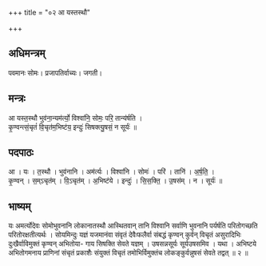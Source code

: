 +++
title = "०२ आ यस्तस्थौ"

+++
## अधिमन्त्रम्
पवमानः सोमः। प्रजापतिर्वाच्यः। जगती।

## मन्त्रः
आ यस्त॒स्थौ भुव॑ना॒न्यम॑र्त्यो॒ विश्वा॑नि॒ सोमः॒ परि॒ तान्य॑र्षति ।  
कृ॒ण्वन्त्सं॒चृतं॑ वि॒चृत॑म॒भिष्ट॑य॒ इन्दुः॑ सिषक्त्यु॒षसं॒ न सूर्यः॑ ॥

## पदपाठः
आ । यः । त॒स्थौ । भुव॑नानि । अम॑र्त्यः । विश्वा॑नि । सोमः॑ । परि॑ । तानि॑ । अ॒र्ष॒ति॒ ।  
कृ॒ण्वन् । स॒म्ऽचृत॑म् । वि॒ऽचृत॑म् । अ॒भिष्ट॑ये । इन्दुः॑ । सि॒स॒क्ति॒ । उ॒षस॑म् । न । सूर्यः॑ ॥

## भाष्यम्
यः अमर्त्योदेवः सोमोभुवनानि लोकानातस्थौ आस्थितवान् तानि विश्वानि सर्वाणि भुवनानि पर्यर्षति परितोगच्छति परितोरक्षतीत्यर्थः । सोयमिन्दुः यज्ञं यजमानंवा संवृतं देवैःफलैर्वा संबद्धं कृण्वन् कुर्वन् विचृतं असुरादिभिः दुःखैर्वाविमुक्तं कृण्वन् अभितोया- गाय सिषक्ति सेवते यज्ञम् । उषसन्नसूर्यः सूर्यउषसमिव । यथा । अभिष्टये अभितोगमनाय प्राणिनां संचृतं प्रकाशैः संयुक्तं विचृतं तमोभिर्विमुक्तंच लोकङ्कुर्वन्नुषसं सेवते तद्वत् ॥ २ ॥